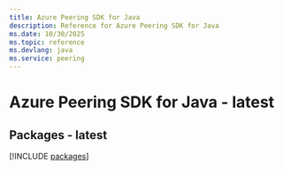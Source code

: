 ```yaml
---
title: Azure Peering SDK for Java
description: Reference for Azure Peering SDK for Java
ms.date: 10/30/2025
ms.topic: reference
ms.devlang: java
ms.service: peering
---
```

# Azure Peering SDK for Java - latest
## Packages - latest
[!INCLUDE [packages](peering-index.md)]
